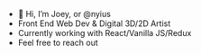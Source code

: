 - 👋 Hi, I’m Joey, or @nyius
- Front End Web Dev & Digital 3D/2D Artist
- Currently working with React/Vanilla JS/Redux
- Feel free to reach out


<!---
nyius/nyius is a ✨ special ✨ repository because its `README.md` (this file) appears on your GitHub profile.
You can click the Preview link to take a look at your changes.
--->
